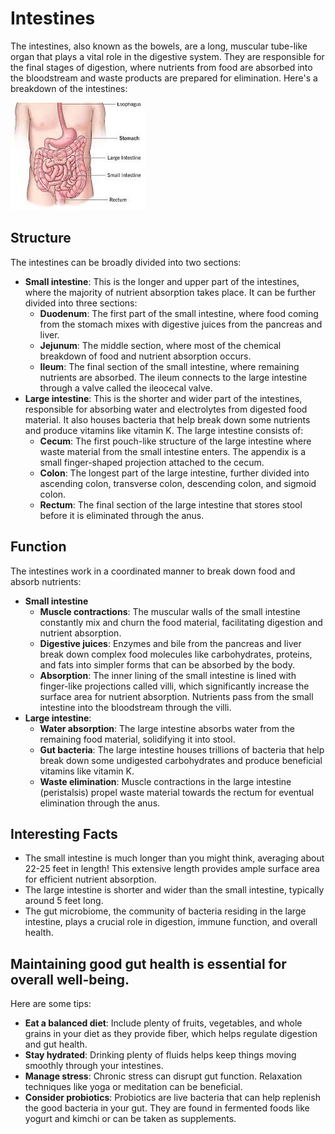 # Intestines

The intestines, also known as the bowels, are a long, muscular tube-like organ that plays a vital role in the digestive system. They are responsible for the final stages of digestion, where nutrients from food are absorbed into the bloodstream and waste products are prepared for elimination. Here's a breakdown of the intestines:

![intestines >](images/intestines.jpeg "intestines")

## Structure

The intestines can be broadly divided into two sections:

- **Small intestine**: This is the longer and upper part of the intestines, where the majority of nutrient absorption takes place. It can be further divided into three sections:
  - **Duodenum**: The first part of the small intestine, where food coming from the stomach mixes with digestive juices from the pancreas and liver.
  - **Jejunum**: The middle section, where most of the chemical breakdown of food and nutrient absorption occurs.
  - **Ileum**: The final section of the small intestine, where remaining nutrients are absorbed. The ileum connects to the large intestine through a valve called the ileocecal valve.
- **Large intestine**: This is the shorter and wider part of the intestines, responsible for absorbing water and electrolytes from digested food material. It also houses bacteria that help break down some nutrients and produce vitamins like vitamin K. The large intestine consists of:
  - **Cecum**: The first pouch-like structure of the large intestine where waste material from the small intestine enters. The appendix is a small finger-shaped projection attached to the cecum.
  - **Colon**: The longest part of the large intestine, further divided into ascending colon, transverse colon, descending colon, and sigmoid colon.
  - **Rectum**: The final section of the large intestine that stores stool before it is eliminated through the anus. 
   
## Function

The intestines work in a coordinated manner to break down food and absorb nutrients:

- **Small intestine**
  - **Muscle contractions**: The muscular walls of the small intestine constantly mix and churn the food material, facilitating digestion and nutrient absorption.
  - **Digestive juices**: Enzymes and bile from the pancreas and liver break down complex food molecules like carbohydrates, proteins, and fats into simpler forms that can be absorbed by the body.
  - **Absorption**: The inner lining of the small intestine is lined with finger-like projections called villi, which significantly increase the surface area for nutrient absorption. Nutrients pass from the small intestine into the bloodstream through the villi.
- **Large intestine**:
  - **Water absorption**: The large intestine absorbs water from the remaining food material, solidifying it into stool.
  - **Gut bacteria**: The large intestine houses trillions of bacteria that help break down some undigested carbohydrates and produce beneficial vitamins like vitamin K.
  - **Waste elimination**: Muscle contractions in the large intestine (peristalsis) propel waste material towards the rectum for eventual elimination through the anus.

## Interesting Facts

- The small intestine is much longer than you might think, averaging about 22-25 feet in length! This extensive length provides ample surface area for efficient nutrient absorption.
- The large intestine is shorter and wider than the small intestine, typically around 5 feet long.
- The gut microbiome, the community of bacteria residing in the large intestine, plays a crucial role in digestion, immune function, and overall health.

## Maintaining good gut health is essential for overall well-being. 
Here are some tips:

- **Eat a balanced diet**: Include plenty of fruits, vegetables, and whole grains in your diet as they provide fiber, which helps regulate digestion and gut health.
- **Stay hydrated**: Drinking plenty of fluids helps keep things moving smoothly through your intestines.
- **Manage stress**: Chronic stress can disrupt gut function. Relaxation techniques like yoga or meditation can be beneficial.
- **Consider probiotics**: Probiotics are live bacteria that can help replenish the good bacteria in your gut. They are found in fermented foods like yogurt and kimchi or can be taken as supplements.